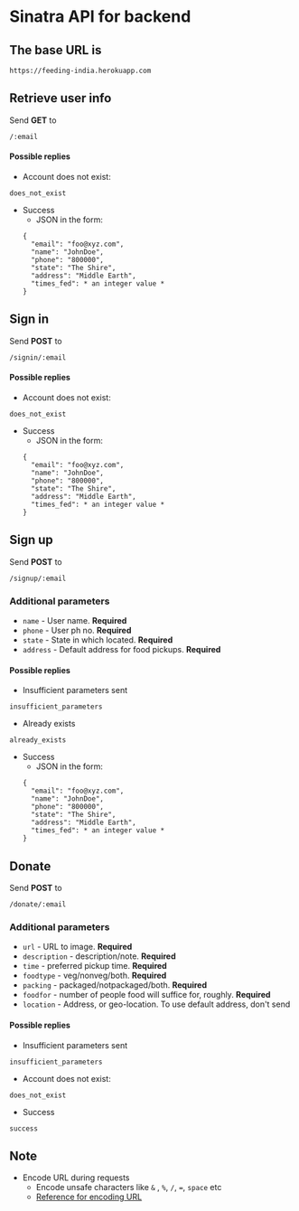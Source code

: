 # Sinatra API for backend


## The base URL is
```
https://feeding-india.herokuapp.com
```

## Retrieve user info
Send <b>GET</b> to
```
/:email
```
#### Possible replies
* Account does not exist:
```
does_not_exist
```
* Success
	* JSON in the form:
	```
	{
	  "email": "foo@xyz.com",
	  "name": "JohnDoe",
	  "phone": "800000",
	  "state": "The Shire",
	  "address": "Middle Earth",
	  "times_fed": * an integer value *
	}
	```


## Sign in
Send <b>POST</b> to
```
/signin/:email
```
#### Possible replies
* Account does not exist:
```
does_not_exist
```
* Success
	* JSON in the form:
	```
	{
	  "email": "foo@xyz.com",
	  "name": "JohnDoe",
	  "phone": "800000",
	  "state": "The Shire",
	  "address": "Middle Earth",
	  "times_fed": * an integer value *
	}
	```


## Sign up
Send <b>POST</b> to
```
/signup/:email
```
### Additional parameters
* ` name ` - User name. <b>Required</b>
* ` phone ` - User ph no. <b>Required</b>
* ` state ` - State in which located. <b>Required</b>
* ` address ` - Default address for food pickups. <b>Required</b>

#### Possible replies
* Insufficient parameters sent
```
insufficient_parameters
```
* Already exists
```
already_exists
```
* Success
	* JSON in the form:
	```
	{
	  "email": "foo@xyz.com",
	  "name": "JohnDoe",
	  "phone": "800000",
	  "state": "The Shire",
	  "address": "Middle Earth",
	  "times_fed": * an integer value *
	}
	```


## Donate
Send <b>POST</b> to
```
/donate/:email
```
### Additional parameters
* ` url ` - URL to image. <b>Required</b>
* ` description ` - description/note. <b>Required</b>
* ` time ` - preferred pickup time. <b>Required</b>
* ` foodtype ` - veg/nonveg/both. <b>Required</b>
* ` packing ` - packaged/notpackaged/both. <b>Required</b>
* ` foodfor ` - number of people food will suffice for, roughly. <b>Required</b>
* ` location ` - Address, or geo-location. To use default address, don't send

#### Possible replies
* Insufficient parameters sent
```
insufficient_parameters
```
* Account does not exist:
```
does_not_exist
```
* Success
```
success
```


## Note
* Encode URL during requests
	* Encode unsafe characters like `&` , `%`, `/`, `=`, `space` etc
	* [Reference for encoding URL](http://www.w3schools.com/tags/ref_urlencode.asp)